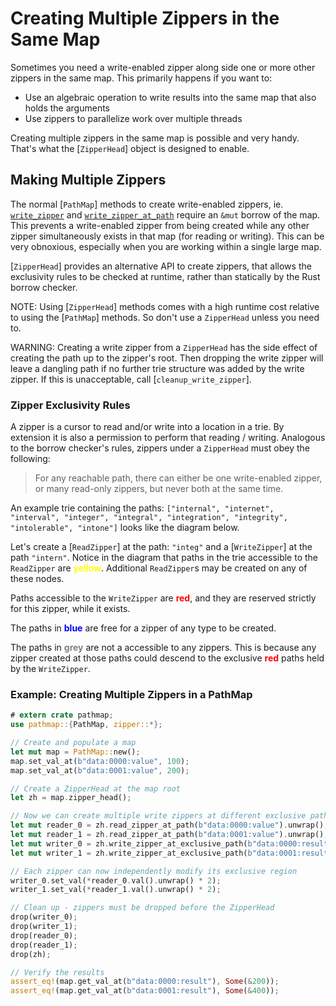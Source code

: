 # Creating Multiple Zippers in the Same Map
Sometimes you need a write-enabled zipper along side one or more other zippers in the same map.  This primarily happens if you want to:

* Use an algebraic operation to write results into the same map that also holds the arguments
* Use zippers to parallelize work over multiple threads

Creating multiple zippers in the same map is possible and very handy.  That's what the [`ZipperHead`] object is designed to enable.

## Making Multiple Zippers
The normal [`PathMap`] methods to create write-enabled zippers, ie. [`write_zipper`](PathMap::write_zipper) and [`write_zipper_at_path`](PathMap::write_zipper_at_path) require an `&mut` borrow of the map.  This prevents a write-enabled zipper from being created while any other zipper simultaneously exists in that map (for reading or writing).  This can be very obnoxious, especially when you are working within a single large map.

[`ZipperHead`] provides an alternative API to create zippers, that allows the exclusivity rules to be checked at runtime, rather than statically by the Rust borrow checker.

NOTE: Using [`ZipperHead`] methods comes with a high runtime cost relative to using the [`PathMap`] methods.  So don't use a `ZipperHead` unless you need to.

WARNING: Creating a write zipper from a `ZipperHead` has the side effect of creating the path up to the zipper's root.  Then dropping the write zipper will leave a dangling path if no further trie structure was added by the write zipper.  If this is unacceptable, call [`cleanup_write_zipper`].

### Zipper Exclusivity Rules
A zipper is a cursor to read and/or write into a location in a trie.  By extension it is also a permission to perform that reading / writing.  Analogous to the borrow checker's rules, zippers under a `ZipperHead` must obey the following:

> For any reachable path, there can either be one write-enabled zipper, or many read-only zippers, but never both at the same time.

An example trie containing the paths: `["internal", "internet", "interval", "integer", "integral", "integration", "integrity", "intolerable", "intone"]` looks like the diagram below.

Let's create a [`ReadZipper`] at the path: `"integ"` and a [`WriteZipper`] at the path `"intern"`.  Notice in the diagram that paths in the trie accessible to the `ReadZipper` are **<span style="color:yellow">yellow</span>**.  Additional `ReadZipper`s may be created on any of these nodes.

Paths accessible to the `WriteZipper` are **<span style="color:red">red</span>**, and they are reserved strictly for this zipper, while it exists.

The paths in **<span style="color:blue">blue</span>** are free for a zipper of any type to be created.

The paths in **<span style="color:grey">grey</span>** are not a accessible to any zippers.  This is because any zipper created at those paths could descend to the exclusive **<span style="color:red">red</span>** paths held by the `WriteZipper`.

<p align="center">
  <object type="image/svg+xml" data="images/1.03.00_exclusivity_rules.svg" style="width:75%;"></object>
</p>

### Example: Creating Multiple Zippers in a PathMap

```rust
# extern crate pathmap;
use pathmap::{PathMap, zipper::*};

// Create and populate a map
let mut map = PathMap::new();
map.set_val_at(b"data:0000:value", 100);
map.set_val_at(b"data:0001:value", 200);

// Create a ZipperHead at the map root
let zh = map.zipper_head();

// Now we can create multiple write zippers at different exclusive paths
let mut reader_0 = zh.read_zipper_at_path(b"data:0000:value").unwrap();
let mut reader_1 = zh.read_zipper_at_path(b"data:0001:value").unwrap();
let mut writer_0 = zh.write_zipper_at_exclusive_path(b"data:0000:result").unwrap();
let mut writer_1 = zh.write_zipper_at_exclusive_path(b"data:0001:result").unwrap();

// Each zipper can now independently modify its exclusive region
writer_0.set_val(*reader_0.val().unwrap() * 2);
writer_1.set_val(*reader_1.val().unwrap() * 2);

// Clean up - zippers must be dropped before the ZipperHead
drop(writer_0);
drop(writer_1);
drop(reader_0);
drop(reader_1);
drop(zh);

// Verify the results
assert_eq!(map.get_val_at(b"data:0000:result"), Some(&200));
assert_eq!(map.get_val_at(b"data:0001:result"), Some(&400));
```
